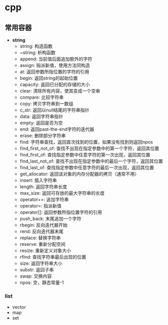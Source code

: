 # cpp

## 常用容器
- **string**
    - string: 构造函数
    - ~string: 析构函数
    - append: 当前值后面追加额外的字符
    - assign: 指派新值，使用方法同构造
    - at: 返回参数所指位置的字符的引用
    - begin: 返回string的起始位置
    - capacity: 返回已分配的存储的大小
    - clear: 清除所有内容，使其变成一个空串
    - compare: 比较字符串
    - copy: 拷贝字符串到一数组
    - c_str: 返回以null结尾的字符串指针
    - data: 返回字符串指针
    - empty: 返回是否为空
    - end: 返回past-the-end字符的迭代器
    - erase: 删除部分字符串
    - find: 字符串查找，返回首次找到的位置，如果没有找到则返回npos
    - find_first_not_of: 查找不出现在指定参数中的第一个字符，返回其位置
    - find_first_of: 查找指定参数中任意字符的第一次出现，返回其位置
    - find_last_not_of: 查找不出现在指定参数中的最后一个字符，返回其位置
    - find_last_of: 查找指定参数中任意字符的最后一次出现，返回其位置
    - get_allocator: 返回该对象的内存分配器的拷贝（通常不用）
    - insert: 插入字符串
    - length: 返回字符串长度
    - max_size: 返回可存放的最大字符串的长度
    - operator+=: 追加字符串
    - operator=: 指派新值
    - operator[]: 返回参数所指位置字符的引用
    - push_back: 末尾追加一个字符
    - rbegin: 反向迭代器开始
    - rend: 反向迭代器末尾
    - replace: 替换字符串
    - reserve: 重新分配空间
    - resize: 重新定义对象大小
    - rfind: 查找字符串最后出现的位置
    - size: 返回字符串大小
    - substr: 返回子串
    - swap: 交换内容
    - npos: 空，静态常量-1
### list
- vector
- map
- set
